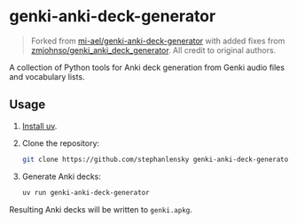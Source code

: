 # genki-anki-deck-generator

> Forked from [mi-ael/genki-anki-deck-generator](https://github.com/mi-ael/genki_anki_deck_generator) with added fixes from [zmjohnso/genki_anki_deck_generator](https://github.com/zmjohnso/genki_anki_deck_generator). All credit to original authors.

A collection of Python tools for Anki deck generation from Genki audio files and vocabulary lists.

## Usage

1. [Install uv](https://docs.astral.sh/uv/getting-started/installation/).
2. Clone the repository:

   ```bash
   git clone https://github.com/stephanlensky genki-anki-deck-generator.git
   ```

3. Generate Anki decks:

   ```bash
   uv run genki-anki-deck-generator
   ```

Resulting Anki decks will be written to `genki.apkg`.
